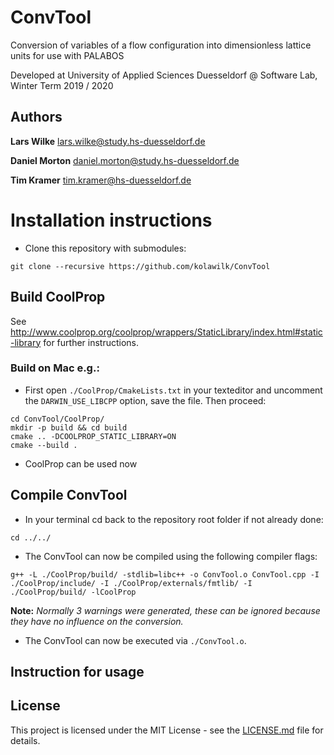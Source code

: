 # ConvTool
Conversion of variables of a flow configuration into dimensionless lattice units for use with PALABOS

Developed at University of Applied Sciences Duesseldorf @ Software Lab, Winter Term 2019 / 2020

## Authors
**Lars Wilke** lars.wilke@study.hs-duesseldorf.de

**Daniel Morton** daniel.morton@study.hs-duesseldorf.de

**Tim Kramer** tim.kramer@hs-duesseldorf.de

# Installation instructions
* Clone this repository with submodules:
```
git clone --recursive https://github.com/kolawilk/ConvTool
```

## Build CoolProp
See http://www.coolprop.org/coolprop/wrappers/StaticLibrary/index.html#static-library for further instructions.

### Build on Mac e.g.:

* First open `./CoolProp/CmakeLists.txt` in your texteditor and uncomment the `DARWIN_USE_LIBCPP` option, save the file. Then proceed:

```
cd ConvTool/CoolProp/
mkdir -p build && cd build
cmake .. -DCOOLPROP_STATIC_LIBRARY=ON
cmake --build .
```

* CoolProp can be used now

## Compile ConvTool

* In your terminal cd back to the repository root folder if not already done:

```
cd ../../
```

* The ConvTool can now be compiled using the following compiler flags:

```
g++ -L ./CoolProp/build/ -stdlib=libc++ -o ConvTool.o ConvTool.cpp -I ./CoolProp/include/ -I ./CoolProp/externals/fmtlib/ -I ./CoolProp/build/ -lCoolProp
```

**Note:** *Normally 3 warnings were generated, these can be ignored because they have no influence on the conversion.*

* The ConvTool can now be executed via `./ConvTool.o`.

## Instruction for usage

## License

This project is licensed under the MIT License - see the [LICENSE.md](LICENSE.md) file for details.
